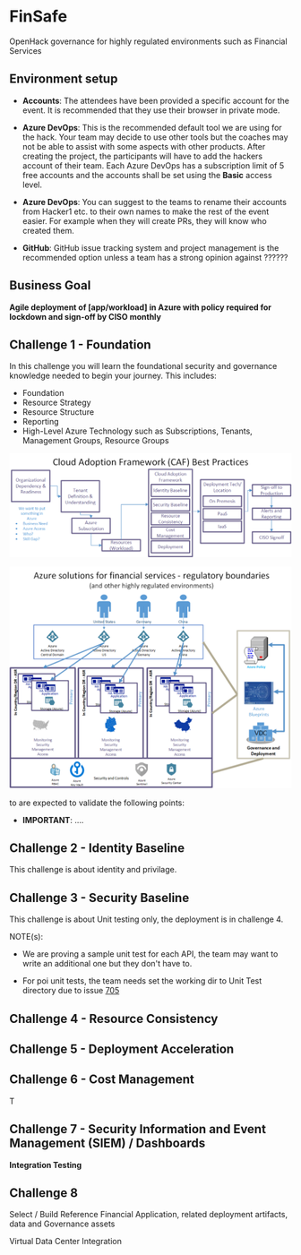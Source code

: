 # FinSafe
OpenHack governance for highly regulated environments such as Financial Services

## Environment setup 

- **Accounts**: The attendees have been provided a specific account for the event. It is recommended that they use their browser in private mode.  

- **Azure DevOps**: This is the recommended default tool we are using for the hack. Your team may decide to use other tools but the coaches may not be able to assist with some aspects with other products. After creating the project, the participants will have to add the hackers account of their team. Each Azure DevOps has a subscription limit of 5 free accounts and the accounts shall be set using the **Basic** access level.

- **Azure DevOps**: You can suggest to the teams to rename their accounts from Hacker1 etc. to their own names to make the rest of the event easier. For example when they will create PRs, they will know who created them. 

- **GitHub**: GitHub issue tracking system and project management is the recommended option unless a team has a strong opinion against ??????


## Business Goal
  **Agile deployment of [app/workload] in Azure with policy required for lockdown and sign-off by CISO monthly**


## Challenge 1 - Foundation

In this challenge you will learn the foundational security and governance knowledge needed to begin your journey. This includes: 
- Foundation
- Resource Strategy
- Resource Structure
- Reporting
- High-Level Azure Technology such as Subscriptions, Tenants, Management Groups, Resource Groups

![](images/caf-best-practices.png?raw=true)

![](images/regulatory-boundaries.png?raw=true)


to are expected to validate the following points: 

- **IMPORTANT**: ....

## Challenge 2 - Identity Baseline

This challenge is about identity and privilage. 




## Challenge 3 - Security Baseline

This challenge is about Unit testing only, the deployment is in challenge 4.

NOTE(s): 

- We are proving a sample unit test for each API, the team may want to write an additional one but they don't have to. 

- For poi unit tests, the team needs set the working dir to Unit Test directory due to issue [705](https://github.com/Microsoft/vstest/issues/705) 



## Challenge 4 - Resource Consistency 



## Challenge 5 - Deployment Acceleration 




## Challenge 6 - Cost Management 

T

## Challenge 7 - Security Information and Event Management (SIEM) / Dashboards 



**Integration Testing**




## Challenge 8



Select / Build Reference Financial Application, related deployment artifacts, data and Governance assets 

Virtual Data Center Integration 



